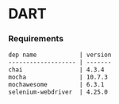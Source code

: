 # DART

### Requirements
```md
dep name            | version
------------------- | -------
chai                | 4.3.4
mocha               | 10.7.3
mochawesome         | 6.3.1
selenium-webdriver  | 4.25.0
```